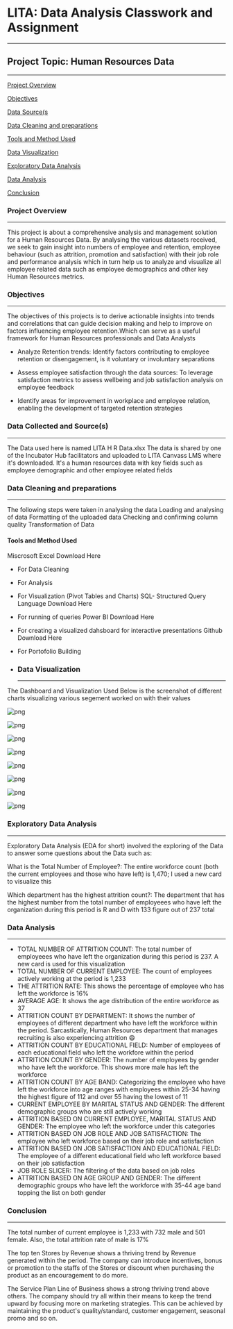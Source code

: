 # LITA: Data Analysis Classwork and Assignment
---

## Project Topic: Human Resources Data 
--- 

[Project Overview](#project-overview) 

[Objectives](#objectives) 

[Data Source(s](data-source(s)) 

[Data Cleaning and preparations](#data-cleaning-and-preparations) 

[Tools and Method Used](tools-and-method-used)

[Data Visualization](#data-visualization) 

[Exploratory Data Analysis](#exploratory-data-analysis) 

[Data Analysis](#data-analysis)

[Conclusion](#conclusion)

### Project Overview 
---  
This project is about a comprehensive analysis and management solution for a Human Resources Data. By analysing the various datasets received, we seek to gain insight into numbers of employee and retention, employee behaviour (such as attrition, promotion and satisfaction) with their job role and performance analysis which in turn help us to analyze and visualize all employee related data such as employee demographics and other key Human Resources metrics.

### Objectives 
---
The objectives of this projects is to derive actionable insights into trends and correlations that can guide decision making and help to improve on factors influencing employee retention.Which can serve as a useful framework for Human Resources professionals and Data Analysts 

- Analyze Retention trends: Identify factors contributing to employee retention or disengagement, is it voluntary or involuntary separations
  
- Assess employee satisfaction through the data sources: To leverage satisfaction metrics to assess wellbeing and job satisfaction
analysis on employee feedback

- Identify areas for improvement in workplace and employee relation, enabling the development of targeted retention strategies


### Data Collected and Source(s)
---
The Data used here is named LITA H R Data.xlsx
The data is shared by one of the Incubator Hub facilitators and uploaded to LITA Canvass LMS where it's downloaded. It's a human resources data with key fields such as employee demographic and other employee related fields 
 

### Data Cleaning and preparations
---
The following steps were taken in analysing the data
Loading and analysing of data
Formatting of the uploaded data
Checking and confirming column quality
Transformation of Data
 
 #### Tools and Method Used
Miscrosoft Excel Download Here
- For Data Cleaning
- For Analysis
- For Visualization (Pivot Tables and Charts)
SQL- Structured Query Language Download Here
- For running of queries
Power BI Download Here
- For creating a visualized dahsboard for interactive presentations
Github Download Here
- For Portofolio Building
    
- ### Data Visualization
  ---
The Dashboard and Visualization Used 
Below is the screenshot of different charts visualizing various segement worked on with their values 

![png](https://github.com/user-attachments/assets/b6ccf366-a8cb-4145-be48-2d9648232092)

![png](https://github.com/user-attachments/assets/58fceeb9-7cb8-4faa-965b-9b3ade19ca64)

![png](https://github.com/user-attachments/assets/ffcc88b0-8183-4eee-a6e7-88556fbeeec3)

![png](https://github.com/user-attachments/assets/dc68452e-95d6-4e77-ac69-d8ffa9ef989c)

![png](https://github.com/user-attachments/assets/ac977253-1ab2-497a-84ad-8e77161d3c72)

![png](https://github.com/user-attachments/assets/12617905-55a6-4c81-8da7-a48593d5f16c)

![png](https://github.com/user-attachments/assets/329ee8d0-9008-4175-b34b-be7ddef49937)

![png](https://github.com/user-attachments/assets/babda69c-abd1-40de-a812-27c0c88e4653)

### Exploratory Data Analysis 
---
Exploratory Data Analysis (EDA for short) involved the exploring of the Data to answer some questions about the Data such as: 

What is the Total Number of Employee?: The entire workforce count (both the current employees and those who have left) is 1,470; I used a new card to visualize this 

Which department has the highest attrition count?: The department that has the highest number from the total number of employeees who have left the organization during this period is R and D with 133 figure out of 237 total



### Data Analysis 
 --- 
- TOTAL NUMBER OF ATTRITION COUNT: The total number of employeees who have left the organization during this period is 237. A new card is used for this visualization
- TOTAL NUMBER OF CURRENT EMPLOYEE: The count of employees actively working at the period is 1,233
- THE ATTRITION RATE: This shows the percentage of employee who has left the workforce is 16% 
- AVERAGE AGE: It shows the age distribution of the entire workforce as 37
- ATTRITION COUNT BY DEPARTMENT: It shows the number of employees of different department who have left the workforce within the period. Sarcastically, Human Resources department that manages recruiting is also experiencing attrition 😄
- ATTRITION COUNT BY EDUCATIONAL FIELD: Number of employees of each educational field who left the workfore within the period 
- ATTRITION COUNT BY GENDER: The number of employees by gender who have left the workforce. This shows more male has left the workforce
- ATTRITION COUNT BY AGE BAND: Categorizing the employee who have left the workforce into age ranges with employees within 25-34 having the highest figure of 112 and over 55 having the lowest of 11
- CURRENT EMPLOYEE BY MARITAL STATUS AND GENDER: The different demographic groups who are still actively working
- ATTRITION BASED ON CURRENT EMPLOYEE, MARITAL STATUS AND GENDER: The employee who left the workforce under this categories
- ATTRITION BASED ON JOB ROLE AND JOB SATISFACTION: The employee who left workforce based on their job role and satisfaction
- ATTRITION BASED ON JOB SATISFACTION AND EDUCATIONAL FIELD: The employee of a different educational field who left workforce based on their job satisfaction
- JOB ROLE SLICER: The filtering of the data based on job roles
- ATTRITION BASED ON AGE GROUP AND GENDER: The different demographic groups who have left the workforce with 35-44 age band topping the list on both gender

 ### Conclusion 
 ---
The total number of current employee is 1,233 with 732 male and 501 female. Also, the total attrition rate of male is 17%

The top ten Stores by Revenue shows a thriving trend by Revenue generated within the period. The company can introduce incentives, bonus or promotion to the staffs of the Stores or discount when purchasing the product as an encouragement to do more. 

The Service Plan Line of Business shows a strong thriving trend above others. The company should try all within their means to keep the trend upward by focusing more on marketing strategies. This can be achieved by maintaining the product's quality/standard, customer engagement, seasonal promo and so on.
